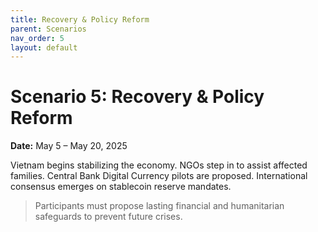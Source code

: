 ```yaml
---
title: Recovery & Policy Reform
parent: Scenarios
nav_order: 5
layout: default
---
```


# Scenario 5: Recovery & Policy Reform

**Date:** May 5 – May 20, 2025

Vietnam begins stabilizing the economy. NGOs step in to assist affected families. Central Bank Digital Currency pilots are proposed. International consensus emerges on stablecoin reserve mandates.

> Participants must propose lasting financial and humanitarian safeguards to prevent future crises.
